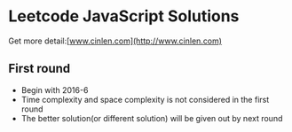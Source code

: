 # Leetcode JavaScript Solutions
Get more detail:[www.cinlen.com](http://www.cinlen.com)
## First round
* Begin with 2016-6
* Time complexity and space complexity is not considered in the first round
* The better solution(or different solution) will be given out by next round

